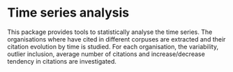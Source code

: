 # Time series analysis
This package provides tools to statistically analyse the time series. 
The organisations where have cited in different corpuses are extracted and 
their citation evolution by time is studied. For each organisation, the 
variability, outlier inclusion, average number of citations and increase/decrease
tendency in citations are investigated.
